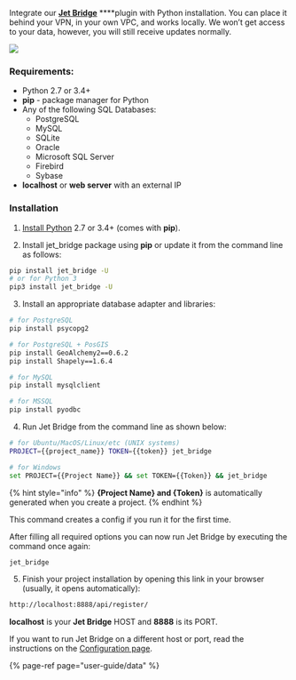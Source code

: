 Integrate our [**Jet Bridge**](https://app.gitbook.com/@jetadmin/s/doc/~/drafts/-M9TnCmHUbdvDWPtOccj/jet-bridge-deployment/install) ****plugin with Python installation. You can place it behind your VPN, in your own VPC, and works locally. We won’t get access to your data, however, you will still receive updates normally.

![](https://gblobscdn.gitbook.com/assets%2F-LQ08RFAKZvFADEiXKFy%2F-MEATPYmRPkKrbdBF-ss%2F-MEAU411zIDYp5ah7It7%2Fimage.png?alt=media&token=3033dde5-2082-41b2-ab10-c38a96b1e8cd)

### Requirements:

* Python 2.7 or 3.4+
* **pip** - package manager for Python
* Any of the following SQL Databases:
  * PostgreSQL
  * MySQL
  * SQLite
  * Oracle
  * Microsoft SQL Server
  * Firebird
  * Sybase
* **localhost** or **web server** with an external IP

### Installation

1. [Install Python](https://www.python.org/downloads/) 2.7 or 3.4+ \(comes with **pip**\).

2. Install jet\_bridge package using **pip** or update it from the command line as follows:

```bash
pip install jet_bridge -U
# or for Python 3
pip3 install jet_bridge -U
```

3. Install an appropriate database adapter and libraries:

```bash
# for PostgreSQL
pip install psycopg2

# for PostgreSQL + PosGIS
pip install GeoAlchemy2==0.6.2
pip install Shapely==1.6.4

# for MySQL
pip install mysqlclient

# for MSSQL
pip install pyodbc
```

 4. Run Jet Bridge from the command line as shown below:

```bash
# for Ubuntu/MacOS/Linux/etc (UNIX systems)
PROJECT={{project_name}} TOKEN={{token}} jet_bridge

# for Windows
set PROJECT={{Project Name}} && set TOKEN={{Token}} && jet_bridge
```

{% hint style="info" %}
**{Project Name} and {Token}** is automatically generated when you create a project.
{% endhint %}

This command creates a config if you run it for the first time.

After filling all required options you can now run Jet Bridge by executing the command once again:

```bash
jet_bridge
```

5.  Finish your project installation by opening this link in your browser \(usually, it opens automatically\):

```bash
http://localhost:8888/api/register/
```

**localhost** is your **Jet Bridge** HOST and **8888** is its PORT.

If you want to run Jet Bridge on a different host or port, read the instructions on the [Configuration page](jet-bridge-deployment/jet-admin/configuration#setting-up-your-configuration).

{% page-ref page="user-guide/data" %}



